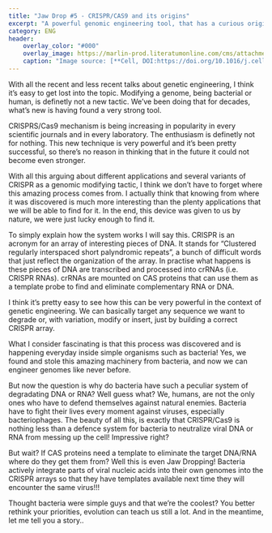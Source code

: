 ```yaml
---
title: "Jaw Drop #5 - CRISPR/CAS9 and its origins"
excerpt: "A powerful genomic engineering tool, that has a curious origin."
category: ENG
header:
    overlay_color: "#000"
    overlay_image: https://marlin-prod.literatumonline.com/cms/attachment/eda59697-98ac-4d9a-8723-9d04e4797c0b/fx1.jpg
    caption: "Image source: [**Cell, DOI:https://doi.org/10.1016/j.cell.2014.02.001**](https://www.cell.com/cell/fulltext/S0092-8674(14)00156-1?_returnURL=https%3A%2F%2Flinkinghub.elsevier.com%2Fretrieve%2Fpii%2FS0092867414001561%3Fshowall%3Dtrue#undfig1)"
---
```


With all the recent and less recent talks about genetic engineering, I think it’s easy to get lost into the topic. Modifying a genome, being bacterial or human, is definetly not a new tactic. We’ve been doing that for decades, what’s new is having found a very strong tool.

CRISPRS/Cas9 mechanism is being increasing in popularity in every scientific journals and in every laboratory. The enthusiasm is definetly not for nothing. This new technique is very powerful and it’s been pretty successful, so there’s no reason in thinking that in the future it could not become even stronger.

With all this arguing about different applications and several variants of CRISPR as a genomic modifying tactic, I think we don’t have to forget where this amazing process comes from. I actually think that knowing from where it was discovered is much more interesting than the plenty applications that we will be able to find for it. In the end, this device was given to us by nature, we were just lucky enough to find it.

To simply explain how the system works I will say this. CRISPR is an acronym for an array of interesting pieces of DNA. It stands for “Clustered regularly interspaced short palyndromic repeats”, a bunch of difficult words that just reflect the organization of the array. In practise what happens is these pieces of DNA are transcribed and processed into crRNAs (i.e. CRISPR RNAs). crRNAs are mounted on CAS proteins that can use them as a template probe to find and eliminate complementary RNA or DNA.

I think it’s pretty easy to see how this can be very powerful in the context of genetic engineering. We can basically target any sequence we want to degrade or, with variation, modify or insert, just by building a correct CRISPR array.

What I consider fascinating is that this process was discovered and is happening everyday inside simple organisms such as bacteria! Yes, we found and stole this amazing machinery from bacteria, and now we can engineer genomes like never before.

But now the question is why do bacteria have such a peculiar system of degradating DNA or RNA? Well guess what? We, humans, are not the only ones who have to defend themselves against natural enemies. Bacteria have to fight their lives every moment against viruses, especially bacteriophages. The beauty of all this, is exactly that CRISPR/Cas9 is nothing less than a defence system for bacteria to neutralize viral DNA or RNA from messing up the cell! Impressive right?

But wait? If CAS proteins need a template to eliminate the target DNA/RNA where do they get them from? Well this is even Jaw Dropping! Bacteria actively integrate parts of viral nucleic acids into their own genomes into the CRISPR arrays so that they have templates available next time they will encounter the same virus!!!

Thought bacteria were simple guys and that we’re the coolest? You better rethink your priorities, evolution can teach us still a lot. And in the meantime, let me tell you a story..